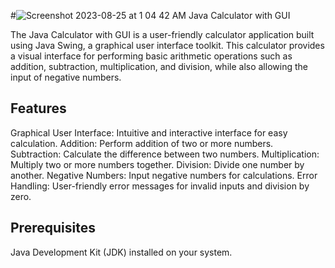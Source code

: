 #![Screenshot 2023-08-25 at 1 04 42 AM](https://github.com/SabaDzotsenidze/basic-calculator/assets/138164412/ea34cf25-e9c6-4b66-999a-db6321a42c19)
 Java Calculator with GUI

The Java Calculator with GUI is a user-friendly calculator application built using Java Swing, a graphical user interface toolkit. This calculator provides a visual interface for performing basic arithmetic operations such as addition, subtraction, multiplication, and division, while also allowing the input of negative numbers.

## Features
Graphical User Interface: Intuitive and interactive interface for easy calculation.
Addition: Perform addition of two or more numbers.
Subtraction: Calculate the difference between two numbers.
Multiplication: Multiply two or more numbers together.
Division: Divide one number by another.
Negative Numbers: Input negative numbers for calculations.
Error Handling: User-friendly error messages for invalid inputs and division by zero.

## Prerequisites
Java Development Kit (JDK) installed on your system.
